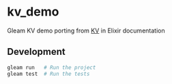 # kv_demo

Gleam KV demo porting from [KV](https://hexdocs.pm/elixir/main/introduction-to-mix.html) in Elixir documentation

## Development

```sh
gleam run   # Run the project
gleam test  # Run the tests
```
